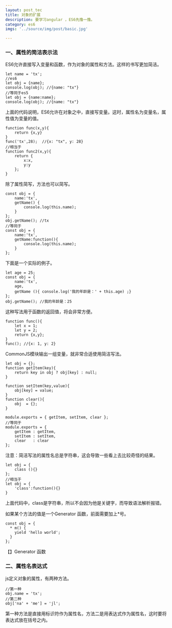 ```yaml
---
layout: post_tec
title: 对象的扩展
description: 要学习angular ，ES6先撸一撸。
category: es6
imgs: '../source/img/post/basic.jpg'

---
```

### 一、属性的简洁表示法
ES6允许直接写入变量和函数，作为对象的属性和方法。这样的书写更加简洁。
```
let name = 'tx';
//es6
let obj = {name};
console.log(obj); //{name: "tx"}
//等同于es5
let obj = {name:name};
console.log(obj); //{name: "tx"}
```
上面的代码说明，ES6允许在对象之中，直接写变量。这时，属性名为变量名，属性值为变量的值。
```
function func(x,y){
	return {x,y}
}
func('tx',28);  //{x: "tx", y: 28}
//相当于
function func2(x,y){
	return {
		x:x,
		y:y
	};
}
```
除了属性简写，方法也可以简写。
```
const obj = {
	name:'tx',
	getName() {
		console.log(this.name);
	}
};
obj.getName(); //tx
//等同于
const obj = {
	name:'tx',
	getName:function(){
		console.log(this.name);
	}
};
```
下面是一个实际的例子。
```
let age = 25;
const obj = {
	name:'tx',
	age,
	getName (){ console.log('我的年龄是：' + this.age) ;}
};
obj.getName(); //我的年龄是：25
```
这种写法用于函数的返回值，将会非常方便。
```
function func(){
	let x = 1;
	let y = 2;
	return {x,y};
}
func(); //{x: 1, y: 2}
```
CommonJS模块输出一组变量，就非常合适使用简洁写法。
```
let obj = {};
function getItem(key){
	return key in obj ? obj[key] : null;
}

function setItem(key,value){
	obj[key] = value;
}
function clear(){
	obj  = {};
}

module.exports = { getItem, setItem, clear };
//等同于
module.exports = {
	getItem : getItem,
	setItem : setItem,
	clear   : clear
};
```
注意：简洁写法的属性名总是字符串，这会导致一些看上去比较奇怪的结果。
```
let obj = {
	class (){}
};
//相当于
let obj = {
	'class':function(){}
}
```
上面代码中，class是字符串，所以不会因为他是关键字，而导致语法解析报错。

如果某个方法的值是一个Generator 函数，前面需要加上*号。
```
const obj = {
  * m() {
    yield 'hello world';
  }
};
```
【】Generator 函数

### 二、属性名表达式
js定义对象的属性，有两种方法。
```
//第一种
obj.name = 'tx';
//第二种
obj['na' + 'me'] = 'jl';
```
第一种方法是直接用标识符作为属性名，方法二是用表达式作为属性名，这时要将表达式放在括号之内。









